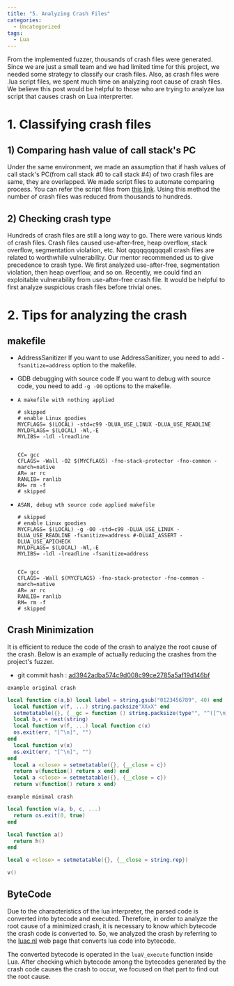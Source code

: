 ```yaml
---
title: "5. Analyzing Crash Files"
categories:
  - Uncategorized
tags:
  - Lua
---
```

From the implemented fuzzer, thousands of crash files were generated. Since we are just a small team and we had limited time for this project, we needed some strategy to classify our crash files. Also, as crash files were .lua script files, we spent much time on analyzing root cause of crash files. We believe this post would be helpful to those who are trying to analyze lua script that causes crash on Lua interprerter.



# 1. Classifying crash files
## 1) Comparing hash value of call stack's  PC

Under the same environment, we made an assumption that if hash values of call stack's PC(from call stack #0 to call stack #4) of two crash files are same, they are overlapped.  We made script files to automate comparing process. You can refer the script files from [this link](https://github.com/JIHOI-KIM/MyLuaScript/tree/master/v2). Using this method the number of crash files was reduced from thousands to hundreds. 


## 2) Checking crash type

Hundreds of crash files are still a long way to go. There were various kinds of crash files. Crash files caused use-after-free, heap overflow, stack overflow, segmentation violation, etc. Not qqqqqqqqqqall crash files are related to worthwhile vulnerability. Our mentor recommended us to give precedence to crash type. We first analyzed use-after-free, segmentation violation, then heap overflow, and so on. Recently, we could find an exploitable vulnerability from use-after-free crash file. It would be helpful to first analyze suspicious crash files before trivial ones.





# 2. Tips for analyzing the crash

## makefile

  - AddressSanitizer
    If you want to use AddressSanitizer, you need to add `-fsanitize=address` option to the makefile.
  
  - GDB debugging with source code
    If you want to debug with source code, you need to add `-g -O0` options to the makefile.

  - `A makefile with nothing applied`

    ```make
    # skipped
    # enable Linux goodies
    MYCFLAGS= $(LOCAL) -std=c99 -DLUA_USE_LINUX -DLUA_USE_READLINE
    MYLDFLAGS= $(LOCAL) -Wl,-E
    MYLIBS= -ldl -lreadline


    CC= gcc
    CFLAGS= -Wall -O2 $(MYCFLAGS) -fno-stack-protector -fno-common -march=native
    AR= ar rc
    RANLIB= ranlib
    RM= rm -f
    # skipped
    ```

  - `ASAN, debug wth source code applied makefile`
  
    ```make
    # skipped
    # enable Linux goodies
    MYCFLAGS= $(LOCAL) -g -O0 -std=c99 -DLUA_USE_LINUX -DLUA_USE_READLINE -fsanitize=address #-DLUAI_ASSERT -DLUA_USE_APICHECK
    MYLDFLAGS= $(LOCAL) -Wl,-E
    MYLIBS= -ldl -lreadline -fsanitize=address


    CC= gcc
    CFLAGS= -Wall $(MYCFLAGS) -fno-stack-protector -fno-common -march=native
    AR= ar rc
    RANLIB= ranlib
    RM= rm -f
    # skipped
    ```

## Crash Minimization

  It is efficient to reduce the code of the crash to analyze the root cause of the crash. Below is an example of actually reducing the crashes from the project's fuzzer.

  - git commit hash : [ad3942adba574c9d008c99ce2785a5af19d146bf](https://github.com/lua/lua/commit/ad3942adba574c9d008c99ce2785a5af19d146bf)

  `example original crash`

  ```lua
  local function c(a,b) local label = string.gsub("0123456789", 40) end
    local function v(f, ...) string.packsize"XXxX" end
    setmetatable({}, {__gc = function () string.packsize(type"", "^([^\n]+)\n") end})
    local b,c = next(string)
    local function v(f, ...) local function c(x)
    os.exit(err, "[^\n]", "")
  end
    local function v(x)
    os.exit(err, "[^\n]", "")
  end
    local a <close> = setmetatable({}, {__close = c})
    return v(function() return x end) end
    local a <close> = setmetatable({}, {__close = c})
    return v(function() return x end)
  ```

  `example minimal crash`

  ```lua
  local function v(a, b, c, ...)
    return os.exit(0, true)
  end

  local function a()
    return h()
  end

  local e <close> = setmetatable({}, {__close = string.rep})

  v()
  ```


## ByteCode

  Due to the characteristics of the lua interpreter, the parsed code is converted into bytecode and executed. Therefore, in order to analyze the root cause of a minimized crash, it is necessary to know which bytecode the crash code is converted to. So, we analyzed the crash by referring to the [luac.nl](https://www.luac.nl/) web page that converts lua code into bytecode.

  The converted bytecode is operated in the `luaV_execute` function inside Lua. After checking which bytecode among the bytecodes generated by the crash code causes the crash to occur, we focused on that part to find out the root cause.